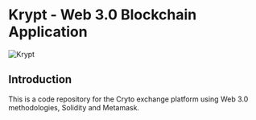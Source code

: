 # Krypt - Web 3.0 Blockchain Application
![Krypt](https://i.ibb.co/DVF4tNW/image.png)

## Introduction
This is a code repository for the Cryto exchange platform using Web 3.0 methodologies, Solidity and Metamask.

